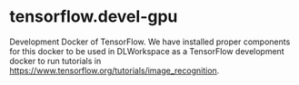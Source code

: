 # tensorflow.devel-gpu
Development Docker of TensorFlow. We have installed proper components for this docker to be used in DLWorkspace as a TensorFlow development docker to run tutorials in https://www.tensorflow.org/tutorials/image_recognition.
